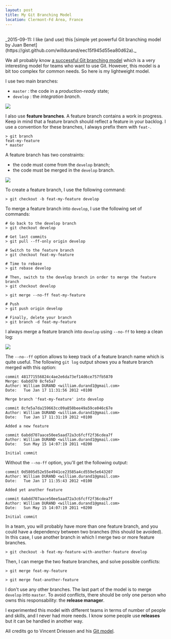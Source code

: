 ```yaml
---
layout: post
title: My Git Branching Model
location: Clermont-Fd Area, France
---
```


<br>
_2015-09-11: I like (and use) this [simple yet powerful Git branching model by Juan Benet](https://gist.github.com/willdurand/eec15f945d55ea80d62a)._ 

We all probably know [a successful Git branching model](http://nvie.com/posts/a-successful-git-branching-model/) which
is a very interesting model for teams who want to use Git. However, this model is a bit too complex for common needs.
So here is my lightweight model.

I use two main branches:

* `master` : the code in a _production-ready_ state;
* `develop` : the _integration branch_.

![](/images/bm002.png)

I also use **feature branches**. A feature branch contains a work in progress. Keep in mind that a feature branch
should reflect a feature in your backlog. I use a convention for these branches, I always prefix them with `feat-`.

    > git branch
    feat-my-feature
    * master

A feature branch has two constraints:

* the code must come from the `develop` branch;
* the code must be merged in the `develop` branch.

![](/images/fb.png)

To create a feature branch, I use the following command:

    > git checkout -b feat-my-feature develop

To merge a feature branch into `develop`, I use the following set of commands:

    # Go back to the develop branch
    > git checkout develop

    # Get last commits
    > git pull --ff-only origin develop

    # Switch to the feature branch
    > git checkout feat-my-feature

    # Time to rebase
    > git rebase develop

    # Then, switch to the develop branch in order to merge the feature branch
    > git checkout develop

    > git merge --no-ff feat-my-feature

    # Push
    > git push origin develop

    # Finally, delete your branch
    > git branch -d feat-my-feature

I always merge a feature branch into `develop` using `--no-ff` to keep a clean log:

![](/images/merge-without-ff.png)

The `--no--ff` option allows to keep track of a feature branch name which is quite useful.
The following `git log` output shows you a feature branch merged with this option:

    commit 481771556824c4ae2e6da73ef14d6ce757fb5870
    Merge: 6abdd70 8cfe5a7
    Author: William DURAND <william.durand1@gmail.com>
    Date:   Tue Jan 17 11:31:56 2012 +0100

    Merge branch 'feat-my-feature' into develop

    commit 8cfe5a7da159663cc09a850bee49a59ce046c67e
    Author: William DURAND <william.durand1@gmail.com>
    Date:   Tue Jan 17 11:31:19 2012 +0100

    Added a new feature

    commit 6abdd707aace50ee5aad72a3c6fcff2f36cdea7f
    Author: William DURAND <william.durand1@gmail.com>
    Date:   Sun May 15 14:07:19 2011 +0200

    Initial commit

Without the `--no-ff` option, you'll get the following output:

    commit 0d5805d52e55e4941ce23585a4cd559e5e643207
    Author: William DURAND <william.durand1@gmail.com>
    Date:   Tue Jan 17 11:35:43 2012 +0100

    Added yet another feature

    commit 6abdd707aace50ee5aad72a3c6fcff2f36cdea7f
    Author: William DURAND <william.durand1@gmail.com>
    Date:   Sun May 15 14:07:19 2011 +0200

    Initial commit

In a team, you will probably have more than one feature branch, and you could have a dependency between
two branches (this should be avoided).
In this case, I use another branch in which I merge two or more feature branches.

    > git checkout -b feat-my-feature-with-another-feature develop

Then, I can merge the two feature branches, and solve possible conflicts:

    > git merge feat-my-feature

    > git merge feat-another-feature

I don't use any other branches. The last part of the model is to merge `develop` into `master`.
To avoid conflicts, there should be only one person who owns this responsability: the **release manager**.

I experimented this model with different teams in terms of number of people and skills, and I never had more needs.
I know some people use **releases** but it can be handled in another way.

All credits go to Vincent Driessen and his [Git model](http://nvie.com/posts/a-successful-git-branching-model/).
